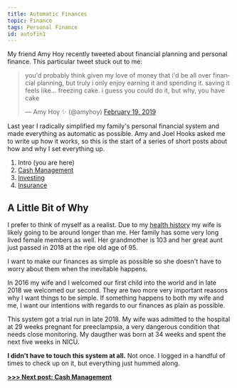 ```yaml
---
title: Automatic Finances
topic: Finance
tags: Personal Finance
id: autofin1
---
```


My friend Amy Hoy recently tweeted about financial planning and personal finance.
This particular tweet stuck out to me:

<blockquote class="twitter-tweet"><p lang="en" dir="ltr">you&#39;d probably think given my love of money that i&#39;d be all over financial planning, but truly i only enjoy earning it and spending it. saving it feels like… freezing cake. i guess you could do it, but why, you have cake</p>&mdash; Amy Hoy ✨ (@amyhoy) <a href="https://twitter.com/amyhoy/status/1097662568645214208?ref_src=twsrc%5Etfw">February 19, 2019</a></blockquote> <script async src="https://platform.twitter.com/widgets.js" charset="utf-8"></script>

Last year I radically simplified my family's personal financial system and made everything as automatic as possible.
Amy and Joel Hooks asked me to write up how it works, so this is the start of a series of short posts about how and why I set everything up.

1. Intro (you are here)
2. [Cash Management](/automatic-cash-management)
3. [Investing](/automatic-investing)
4. [Insurance](/automatic-insurance)

## A Little Bit of Why

I prefer to think of myself as a realist.
Due to my [health history](/cancer) my wife is likely going to be around longer than me. Her family has some very long lived female members as well. Her grandmother is 103 and her great aunt just passed in 2018 at the ripe old age of 95.

I want to make our finances as simple as possible so she doesn't have to worry about them when the inevitable happens.

In 2016 my wife and I welcomed our first child into the world and in late 2018 we welcomed our second.
They are two more very important reasons why I want things to be simple. 
If something happens to both my wife and me, I want our intentions with regards to our finances as plain as possible.

This system got a trial run in late 2018.
My wife was admitted to the hospital at 29 weeks pregnant for preeclampsia, a very dangerous condition that needs close monitoring.
My daugther was born at 34 weeks and spent the next five weeks in NICU.

**I didn't have to touch this system at all.** Not once. I logged in a handful of times to check up on it, but everything just hummed along.

**[>>> Next post: Cash Management](/automatic-cash-management)**

